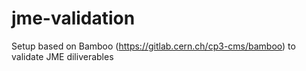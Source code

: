 # jme-validation

Setup based on Bamboo (https://gitlab.cern.ch/cp3-cms/bamboo) to validate JME diliverables